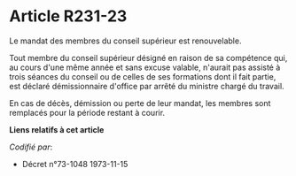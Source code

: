 # Article R231-23

Le mandat des membres du conseil supérieur est renouvelable.

Tout membre du conseil supérieur désigné en raison de sa compétence qui, au cours d'une même année et sans excuse valable,
n'aurait pas assisté à trois séances du conseil ou de celles de ses formations dont il fait partie, est déclaré
démissionnaire d'office par arrêté du ministre chargé du travail.

En cas de décès, démission ou perte de leur mandat, les membres sont remplacés pour la période restant à courir.

**Liens relatifs à cet article**

_Codifié par_:

  - Décret n°73-1048 1973-11-15
